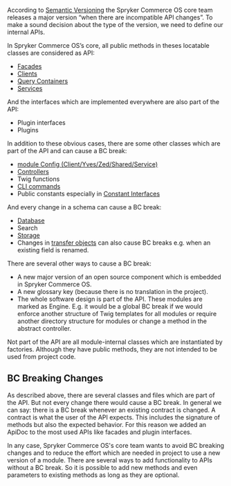 According to [Semantic Versioning](http://semver.org/) the Spryker Commerce OS core team releases a major version “when there are incompatible API changes”. To make a sound decision about the type of the version, we need to define our internal APIs.

In Spryker Commerce OS’s core, all public methods in theses locatable classes are considered as API:

* [Facades](https://documentation.spryker.com/v4/docs/acade.htm)
* [Clients](https://documentation.spryker.com/v4/docs/client.htm)
* [Query Containers](https://documentation.spryker.com/v4/docs/query_container.htm)
* [Services](https://documentation.spryker.com/v4/docs/service.htm)

And the interfaces which are implemented everywhere are also part of the API:

* Plugin interfaces
* Plugins

In addition to these obvious cases, there are some other classes which are part of the API and can cause a BC break:

* [module Config (Client/Yves/Zed/Shared/Service)](https://documentation.spryker.com/v4/docs/configuration-management.htm#Bundleconfig)
* [Controllers](https://documentation.spryker.com/v4/docs/controllers-actions.htm)
* Twig functions
* [CLI commands](https://documentation.spryker.com/v4/docs/console-commands.htm)
* Public constants especially in [Constant Interfaces](https://documentation.spryker.com/v4/docs/configuration-management.htm#Constantinterfaces)

And every change in a schema can cause a BC break:

* [Database](https://documentation.spryker.com/v4/docs/database_schema_definition)
* Search
* [Storage](https://documentation.spryker.com/v4/docs/redis-as-kv.htm)
* Changes in [transfer objects](https://documentation.spryker.com/v2/docs/ht-use-transfer-objects-201903.htm) can also cause BC breaks e.g. when an existing field is renamed.

There are several other ways to cause a BC break:

* A new major version of an open source component which is embedded in Spryker Commerce OS.
* A new glossary key (because there is no translation in the project).
* The whole software design is part of the API. These modules are marked as Engine. E.g. it would be a global BC break if we would enforce another structure of Twig templates for all modules or require another directory structure for modules or change a method in the abstract controller.

Not part of the API are all module-internal classes which are instantiated by factories. Although they have public methods, they are not intended to be used from project code.

## BC Breaking Changes

As described above, there are several classes and files which are part of the API. But not every change there would cause a BC break. In general we can say: there is a BC break whenever an existing contract is changed. A contract is what the user of the API expects. This includes the signature of methods but also the expected behavior. For this reason we added an ApiDoc to the most used APIs like facades and plugin interfaces.

In any case, Spryker Commerce OS's core team wants to avoid BC breaking changes and to reduce the effort which are needed in project to use a new version of a module. There are several ways to add functionality to APIs without a BC break. So it is possible to add new methods and even parameters to existing methods as long as they are optional.